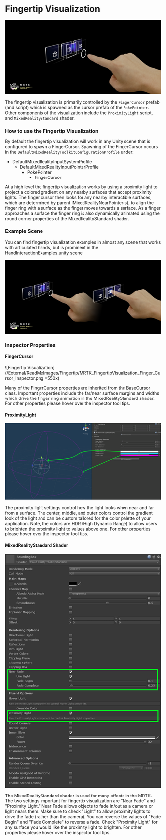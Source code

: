 # Fingertip Visualization
![Fingertip Visualization](/External/ReadMeImages/Fingertip/MRTK_FingertipVisualization_Main.png)

The fingertip visualization is primarily controlled by the `FingerCursor` prefab (and script) which is spawned as the cursor prefab of the `PokePointer`. Other components of the visualization include the `ProximityLight` script, and `MixedRealityStandard` shader.

### How to use the Fingertip Visualization ###

By default the fingertip visualization will work in any Unity scene that is configured to spawn a FingerCursor. Spawning of the FingerCursor occurs in the `DefaultMixedRealityToolkitConfigurationProfile` under: 

- DefaultMixedRealityInputSystemProfile
    - DefaultMixedRealityInputPointerProfile
        - PokePointer
            - FingerCursor

At a high level the fingertip visualization works by using a proximity light to project a colored gradient on any nearby surfaces that accept proximity lights. The finger cursor then looks for any nearby interactible surfaces, which are determined by parent IMixedRealityNearPointer(s), to align the finger ring with a surface as the finger moves towards a surface. As a finger approaches a surface the finger ring is also dynamically animated using the round corner properties of the MixedRealityStandard shader.

### Example Scene ###

You can find fingertip visualization examples in almost any scene that works with articulated hands, but is prominent in the HandInteractionExamples.unity scene.

![Fingertip Visualization](/External/ReadMeImages/Fingertip/MRTK_FingertipVisualization_States.png)

### Inspector Properties ###

#### FingerCursor ####
![Fingertip Visualization](/External/ReadMeImages/Fingertip/MRTK_FingertipVisualization_Finger_Cursor_Inspector.png =550x)

Many of the FingerCursor properties are inherited from the BaseCursor class. Important properties include the far/near surface margins and widths which drive the finger ring animation in the MixedRealityStandard shader. For other properties please hover over the inspector tool tips.

#### ProximityLight ####
![Fingertip Visualization](/External/ReadMeImages/Fingertip/MRTK_FingertipVisualization_Proximity_Light_Inspector.png)

The proximity light settings control how the light looks when near and far from a surface. The center, middle, and outer colors control the gradient look of the light and can be custom tailored for the color palette of your application. Note, the colors are HDR (High Dynamic Range) to allow users to brighten the proximity light to values above one. For other properties please hover over the inspector tool tips.

#### MixedRealityStandard Shader ####
<img src="/External/ReadMeImages/Fingertip/MRTK_FingertipVisualization_Mixed_Reality_Standard_Shader_Inspector.png" width="600">

The MixedRealityStandard shader is used for many effects in the MRTK. The two settings important for fingertip visualization are "Near Fade" and "Proximity Light." Near Fade allows objects to fade in/out as a camera or light nears them. Make sure to check "Light" to allow proximity lights to drive the fade (rather than the camera). You can reverse the values of "Fade Begin" and "Fade Complete" to reverse a fade. Check "Proximity Light" for any surface you would like the proximity light to brighten. For other properties please hover over the inspector tool tips.
